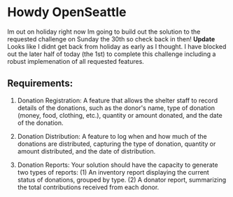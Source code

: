 # Howdy OpenSeattle
Im out on holiday right now Im going to build out the solution to the requested challenge on Sunday the 30th so check back in then!
**Update** Looks like I didnt get back from holiday as early as I thought. I have blocked out the later half of today (the 1st) to complete this challenge including a robust implemenation of all requested features.

## Requirements:
1. Donation Registration: A feature that allows the shelter staff to record details of the donations, such as the donor's name, type of donation (money, food, clothing, etc.), quantity or amount donated, and the date of the donation.

2. Donation Distribution: A feature to log when and how much of the donations are distributed, capturing the type of donation, quantity or amount distributed, and the date of distribution.

3. Donation Reports: Your solution should have the capacity to generate two types of reports: (1) An inventory report displaying the current status of donations, grouped by type. (2) A donator report, summarizing the total contributions received from each donor.